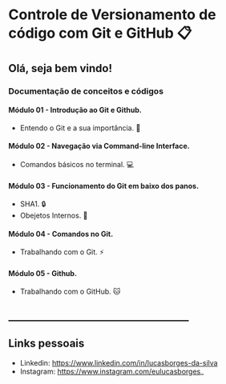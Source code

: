 # Controle de Versionamento de código com Git e GitHub :clipboard:

## Olá, seja bem vindo!

### Documentação de conceitos e códigos

#### Módulo 01 - Introdução ao Git e Github.
 - Entendo o Git e a sua importância. :wrench:

#### Módulo 02 - Navegação via Command-line Interface.
 - Comandos básicos no terminal. :computer:

#### Módulo 03 - Funcionamento do Git em baixo dos panos.
 - SHA1. :lock:
 - Obejetos Internos. :page_with_curl:

#### Módulo 04 - Comandos no Git.
 - Trabalhando com o Git. :zap:

#### Módulo 05 - Github.
 - Trabalhando com o GitHub. :cat:


## ____________________________________


## Links pessoais
 - Linkedin: https://www.linkedin.com/in/lucasborges-da-silva
 - Instagram: https://www.instagram.com/eulucasborges_
